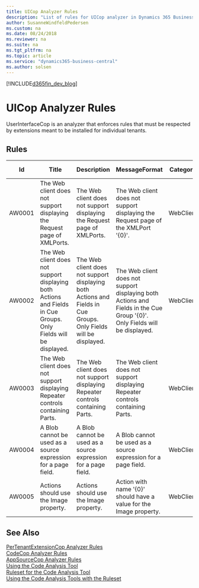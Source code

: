 ```yaml
---
title: UICop Analyzer Rules
description: "List of rules for UICop analyzer in Dynamics 365 Business Central."
author: SusanneWindfeldPedersen
ms.custom: na
ms.date: 08/24/2018
ms.reviewer: na
ms.suite: na
ms.tgt_pltfrm: na
ms.topic: article
ms.service: "dynamics365-business-central"
ms.author: solsen
---
```


[!INCLUDE[d365fin_dev_blog](includes/d365fin_dev_blog.md)]

# UICop Analyzer Rules 
UserInterfaceCop is an analyzer that enforces rules that must be respected by extensions meant to be installed for individual tenants.

## Rules 

|Id|Title|Description|MessageFormat|Category|Default Severity|IsEnabledbyDefault|
|--|-----|-----------|-------------|--------|----------------|------------------|
|AW0001|The Web client does not support displaying the Request page of XMLPorts.|The Web client does not support displaying the Request page of XMLPorts.|The Web client does not support displaying the Request page of the XMLPort '{0}'.|WebClient|Warning|true|
|AW0002|The Web client does not support displaying both Actions and Fields in Cue Groups. Only Fields will be displayed.|The Web client does not support displaying both Actions and Fields in Cue Groups. Only Fields will be displayed.|The Web client does not support displaying both Actions and Fields in the Cue Group '{0}'. Only Fields will be displayed.|WebClient|Warning|true|
|AW0003|The Web client does not support displaying Repeater controls containing Parts.|The Web client does not support displaying Repeater controls containing Parts.|The Web client does not support displaying Repeater controls containing Parts.|WebClient|Warning|true|
|AW0004|A Blob cannot be used as a source expression for a page field.|A Blob cannot be used as a source expression for a page field.|A Blob cannot be used as a source expression for a page field.|WebClient|Warning|true|
|AW0005|Actions should use the Image property.|Actions should use the Image property.|Action with name '{0}' should have a value for the Image property.|WebClient|Warning|true|

## See Also 
[PerTenantExtensionCop Analyzer Rules](devenv-codeanalyzer-pertenantextensioncop-rules.md)   
[CodeCop Analyzer Rules](devenv-codeanalyzer-codecop-rules.md)   
[AppSourceCop Analyzer Rules](devenv-codeanalyzer-appsourcecop-rules.md)   
[Using the Code Analysis Tool](devenv-using-code-analysis-tool.md)  
[Ruleset for the Code Analysis Tool](devenv-rule-set-syntax-for-code-analysis-tools.md)  
[Using the Code Analysis Tools with the Ruleset](devenv-using-code-analysis-tool-with-rule-set.md)
